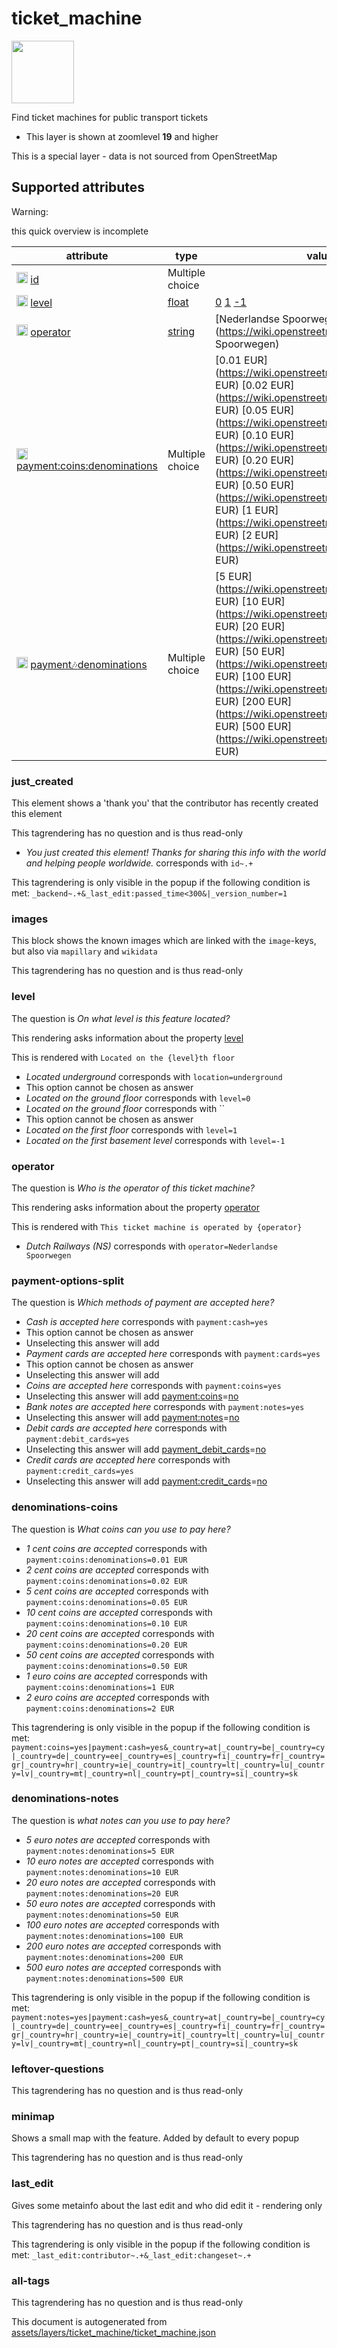 [//]: # (WARNING: this file is automatically generated. Please find the sources at the bottom and edit those sources)

 ticket_machine 
================



<img src='https://mapcomplete.osm.be/square:lightblue;./assets/themes/stations/public_transport_tickets.svg' height="100px"> 

Find ticket machines for public transport tickets






  - This layer is shown at zoomlevel **19** and higher


This is a special layer - data is not sourced from OpenStreetMap



 Supported attributes 
----------------------



Warning: 

this quick overview is incomplete



attribute | type | values which are supported by this layer
----------- | ------ | ------------------------------------------
[<img src='https://mapcomplete.osm.be/assets/svg/statistics.svg' height='18px'>](https://taginfo.openstreetmap.org/keys/id#values) [id](https://wiki.openstreetmap.org/wiki/Key:id) | Multiple choice | 
[<img src='https://mapcomplete.osm.be/assets/svg/statistics.svg' height='18px'>](https://taginfo.openstreetmap.org/keys/level#values) [level](https://wiki.openstreetmap.org/wiki/Key:level) | [float](../SpecialInputElements.md#float) | [0](https://wiki.openstreetmap.org/wiki/Tag:level%3D0) [1](https://wiki.openstreetmap.org/wiki/Tag:level%3D1) [-1](https://wiki.openstreetmap.org/wiki/Tag:level%3D-1)
[<img src='https://mapcomplete.osm.be/assets/svg/statistics.svg' height='18px'>](https://taginfo.openstreetmap.org/keys/operator#values) [operator](https://wiki.openstreetmap.org/wiki/Key:operator) | [string](../SpecialInputElements.md#string) | [Nederlandse Spoorwegen](https://wiki.openstreetmap.org/wiki/Tag:operator%3DNederlandse Spoorwegen)
[<img src='https://mapcomplete.osm.be/assets/svg/statistics.svg' height='18px'>](https://taginfo.openstreetmap.org/keys/payment:coins:denominations#values) [payment:coins:denominations](https://wiki.openstreetmap.org/wiki/Key:payment:coins:denominations) | Multiple choice | [0.01 EUR](https://wiki.openstreetmap.org/wiki/Tag:payment:coins:denominations%3D0.01 EUR) [0.02 EUR](https://wiki.openstreetmap.org/wiki/Tag:payment:coins:denominations%3D0.02 EUR) [0.05 EUR](https://wiki.openstreetmap.org/wiki/Tag:payment:coins:denominations%3D0.05 EUR) [0.10 EUR](https://wiki.openstreetmap.org/wiki/Tag:payment:coins:denominations%3D0.10 EUR) [0.20 EUR](https://wiki.openstreetmap.org/wiki/Tag:payment:coins:denominations%3D0.20 EUR) [0.50 EUR](https://wiki.openstreetmap.org/wiki/Tag:payment:coins:denominations%3D0.50 EUR) [1 EUR](https://wiki.openstreetmap.org/wiki/Tag:payment:coins:denominations%3D1 EUR) [2 EUR](https://wiki.openstreetmap.org/wiki/Tag:payment:coins:denominations%3D2 EUR)
[<img src='https://mapcomplete.osm.be/assets/svg/statistics.svg' height='18px'>](https://taginfo.openstreetmap.org/keys/payment:notes:denominations#values) [payment:notes:denominations](https://wiki.openstreetmap.org/wiki/Key:payment:notes:denominations) | Multiple choice | [5 EUR](https://wiki.openstreetmap.org/wiki/Tag:payment:notes:denominations%3D5 EUR) [10 EUR](https://wiki.openstreetmap.org/wiki/Tag:payment:notes:denominations%3D10 EUR) [20 EUR](https://wiki.openstreetmap.org/wiki/Tag:payment:notes:denominations%3D20 EUR) [50 EUR](https://wiki.openstreetmap.org/wiki/Tag:payment:notes:denominations%3D50 EUR) [100 EUR](https://wiki.openstreetmap.org/wiki/Tag:payment:notes:denominations%3D100 EUR) [200 EUR](https://wiki.openstreetmap.org/wiki/Tag:payment:notes:denominations%3D200 EUR) [500 EUR](https://wiki.openstreetmap.org/wiki/Tag:payment:notes:denominations%3D500 EUR)




### just_created 



This element shows a 'thank you' that the contributor has recently created this element

This tagrendering has no question and is thus read-only





  - *You just created this element! Thanks for sharing this info with the world and helping people worldwide.*  corresponds with  `id~.+`


This tagrendering is only visible in the popup if the following condition is met: `_backend~.+&_last_edit:passed_time<300&|_version_number=1`



### images 



This block shows the known images which are linked with the `image`-keys, but also via `mapillary` and `wikidata`

This tagrendering has no question and is thus read-only





### level 



The question is  *On what level is this feature located?*

This rendering asks information about the property  [level](https://wiki.openstreetmap.org/wiki/Key:level) 

This is rendered with  `Located on the {level}th floor`





  - *Located underground*  corresponds with  `location=underground`
  - This option cannot be chosen as answer
  - *Located on the ground floor*  corresponds with  `level=0`
  - *Located on the ground floor*  corresponds with  ``
  - This option cannot be chosen as answer
  - *Located on the first floor*  corresponds with  `level=1`
  - *Located on the first basement level*  corresponds with  `level=-1`




### operator 



The question is  *Who is the operator of this ticket machine?*

This rendering asks information about the property  [operator](https://wiki.openstreetmap.org/wiki/Key:operator) 

This is rendered with  `This ticket machine is operated by {operator}`





  - *Dutch Railways (NS)*  corresponds with  `operator=Nederlandse Spoorwegen`




### payment-options-split 



The question is  *Which methods of payment are accepted here?*





  - *Cash is accepted here*  corresponds with  `payment:cash=yes`
  - This option cannot be chosen as answer
  - Unselecting this answer will add 
  - *Payment cards are accepted here*  corresponds with  `payment:cards=yes`
  - This option cannot be chosen as answer
  - Unselecting this answer will add 
  - *Coins are accepted here*  corresponds with  `payment:coins=yes`
  - Unselecting this answer will add <a href='https://wiki.openstreetmap.org/wiki/Key:payment:coins' target='_blank'>payment:coins</a>=<a href='https://wiki.openstreetmap.org/wiki/Tag:payment:coins%3Dno' target='_blank'>no</a>
  - *Bank notes are accepted here*  corresponds with  `payment:notes=yes`
  - Unselecting this answer will add <a href='https://wiki.openstreetmap.org/wiki/Key:payment:notes' target='_blank'>payment:notes</a>=<a href='https://wiki.openstreetmap.org/wiki/Tag:payment:notes%3Dno' target='_blank'>no</a>
  - *Debit cards are accepted here*  corresponds with  `payment:debit_cards=yes`
  - Unselecting this answer will add <a href='https://wiki.openstreetmap.org/wiki/Key:payment_debit_cards' target='_blank'>payment_debit_cards</a>=<a href='https://wiki.openstreetmap.org/wiki/Tag:payment_debit_cards%3Dno' target='_blank'>no</a>
  - *Credit cards are accepted here*  corresponds with  `payment:credit_cards=yes`
  - Unselecting this answer will add <a href='https://wiki.openstreetmap.org/wiki/Key:payment:credit_cards' target='_blank'>payment:credit_cards</a>=<a href='https://wiki.openstreetmap.org/wiki/Tag:payment:credit_cards%3Dno' target='_blank'>no</a>




### denominations-coins 



The question is  *What coins can you use to pay here?*





  - *1 cent coins are accepted*  corresponds with  `payment:coins:denominations=0.01 EUR`
  - *2 cent coins are accepted*  corresponds with  `payment:coins:denominations=0.02 EUR`
  - *5 cent coins are accepted*  corresponds with  `payment:coins:denominations=0.05 EUR`
  - *10 cent coins are accepted*  corresponds with  `payment:coins:denominations=0.10 EUR`
  - *20 cent coins are accepted*  corresponds with  `payment:coins:denominations=0.20 EUR`
  - *50 cent coins are accepted*  corresponds with  `payment:coins:denominations=0.50 EUR`
  - *1 euro coins are accepted*  corresponds with  `payment:coins:denominations=1 EUR`
  - *2 euro coins are accepted*  corresponds with  `payment:coins:denominations=2 EUR`


This tagrendering is only visible in the popup if the following condition is met: `payment:coins=yes|payment:cash=yes&_country=at|_country=be|_country=cy|_country=de|_country=ee|_country=es|_country=fi|_country=fr|_country=gr|_country=hr|_country=ie|_country=it|_country=lt|_country=lu|_country=lv|_country=mt|_country=nl|_country=pt|_country=si|_country=sk`



### denominations-notes 



The question is  *what notes can you use to pay here?*





  - *5 euro notes are accepted*  corresponds with  `payment:notes:denominations=5 EUR`
  - *10 euro notes are accepted*  corresponds with  `payment:notes:denominations=10 EUR`
  - *20 euro notes are accepted*  corresponds with  `payment:notes:denominations=20 EUR`
  - *50 euro notes are accepted*  corresponds with  `payment:notes:denominations=50 EUR`
  - *100 euro notes are accepted*  corresponds with  `payment:notes:denominations=100 EUR`
  - *200 euro notes are accepted*  corresponds with  `payment:notes:denominations=200 EUR`
  - *500 euro notes are accepted*  corresponds with  `payment:notes:denominations=500 EUR`


This tagrendering is only visible in the popup if the following condition is met: `payment:notes=yes|payment:cash=yes&_country=at|_country=be|_country=cy|_country=de|_country=ee|_country=es|_country=fi|_country=fr|_country=gr|_country=hr|_country=ie|_country=it|_country=lt|_country=lu|_country=lv|_country=mt|_country=nl|_country=pt|_country=si|_country=sk`



### leftover-questions 



This tagrendering has no question and is thus read-only





### minimap 



Shows a small map with the feature. Added by default to every popup

This tagrendering has no question and is thus read-only





### last_edit 



Gives some metainfo about the last edit and who did edit it - rendering only

This tagrendering has no question and is thus read-only



This tagrendering is only visible in the popup if the following condition is met: `_last_edit:contributor~.+&_last_edit:changeset~.+`



### all-tags 



This tagrendering has no question and is thus read-only

 

This document is autogenerated from [assets/layers/ticket_machine/ticket_machine.json](https://github.com/pietervdvn/MapComplete/blob/develop/assets/layers/ticket_machine/ticket_machine.json)
